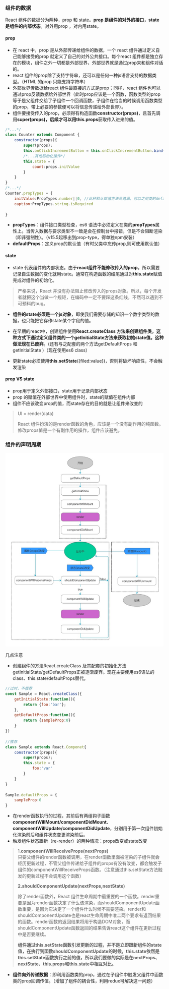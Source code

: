 ### 组件的数据

React 组件的数据分为两种，prop 和 state。**prop 是组件的对外的接口，state 是组件的内部状态**。对外用prop ，对内用state。

#### prop

* 在 react 中，prop 是从外部传递给组件的数据，一个 react 组件通过定义自己能够接受的prop 就定义了自己的对外公共接口。每个react 组件都是独立存在的模块，组件之外一切都是外部世界，外部世界就是通过prop来和组件对话的。
* react 组件的prop除了支持字符串，还可以是任何一种js语言支持的数据类型。（HTML 的prop 只能支持字符串）
* 外部世界传数据给react 组件最直接的方式是prop；同样，react 组件也可以通过prop反馈数据给外部世界（此时prop应该是一个函数，函数类型的prop等于是父组件交给了子组件一个回调函数，子组件在恰当的时候调用函数类型的prop，带上必要的参数便可以将信息传递给外部世界）。
* 组件要接受传入的prop，必须得有构造函数**constructor\(props\)**，且首先调用**super\(props\)，**后续才可以用**this.props**获取传入进来的值。

```js
/*...*/
class Counter extends Component {
    constructor(props){
        super(props);
        this.onClickIncrementButton = this.onClickIncrementButton.bind(true);
        /*...其他初始化操作*/
        this.state = {
            count:props.initValue
        }
    }
}
/*...*/
Counter.propTypes = {
    initValue:PropTypes.number||0, //此种默认赋值方法易遗漏，可以之用类的defaultProps属性来定义默认值
    caption:PropTypes.string.isRequired

}
```

* **propTypes**：组件接口类型检查，es6 语法中必须定义在类的**propTypes**属性上。当传入数据与要求类型不一致是会在控制台中报错，但是不会阻断渲染（即非强制性）。（v15.5起移出到prop-type，得单独npm安装）
* **defaultProps**：定义prop的默认值（有时父类中忘传prop,则可使用默认值）

#### state

* state 代表组件的内部状态。由于**react组件不能修改传入的prop**，所以需要记录自生数据的变化就用state。通常在构造函数的结尾通过对**this.state**赋值完成对组件的初始化。

> 严格来说，React 并没有办法阻止修改传入的props对象。所以，每个开发者就把这个当做一个规矩，在编码中一定不要踩这条红线，不然可以遇到不可预料的bug。

* **组件的state必须是一个js对象**，即使我们需要存储的知识一个数字类型的数据，也只能把它存作state某个字段的值。

* 在早期的react中，创建组件使用**React.createClass **方法来创建组件类，这种方式下通过定义组件类的一个getInitialState方法来获取初始state值。这种做法现在**已废弃**。\(还有与之配套的两个方法getDefaultProps 和 getInitialState \)（现在使用es6 class）

* 更新state必须使用**this.setState**\({filed:value}\)，否则将破坏响应性，不会触发渲染

#### prop VS state

* prop用于定义外部接口，state用于记录内部状态
* prop 的赋值在外部世界中使用组件时，state的赋值在组件内部
* 组件不应该改变prop的值，而state存在的目的就是让组件来改变的

> UI = render\(data\)
>
> React 组件扮演的是render函数的角色，应该是一个没有副作用的纯函数。修改props值是一个有副作用的操作，组件应该避免。

### 组件的声明周期

![](/assets/react-component-life-cycle.png)

几点注意

* 创建组件的方法React.createClass 及其配套的初始化方法getInitialState/getDefaultProps正被逐渐废弃。现在主要使用es6语法的class、this.state/defaultProps替代。

```js
//过时，不推荐
const Sample = React.createClass({
    getInitialState:function(){
        return {foo:'bar'};
    },
    getDefaultProps:function(){
        return {sampleProp:0}
    }
})

//推荐
class Sample extends React.Componet{
    constructor(props){
        super(props);
        this.state = {
            foo:'var'
        }
    }
}

Sample.defaultProps = {
    sampleProp:0
}
```

* 在render函数执行的过程，其前后有两组钩子函数**componentWillMount/componentDidMount**、**componentWillUpdate/componentDidUpdate**，分别用于第一次组件初始化渲染前后和组件状态变更渲染前后。
* 触发组件状态跟新（re-render）的两种情况：props改变或state改变

> 1.**componentWillReceiveProps\(nextProps\)**  
> 只要父组件的render函数被调用，在render函数里面被渲染的子组件就会经历更新过程，不管父组件传递给子组件的props有没有改变，都会触发子组件的componentWillReceiveProps函数。（注意通过this.setState方法触发的更新过程不会调用这个函数）
>
> **2.shouldComponentUpdate\(nextProps,nextState\)**
>
> 除了render函数外，React 组件生命周期中最重要的一个函数。render重要是因为render函数决定了什么该渲染，而shouldComponentUpdate函数重要，是因为它决定了一个组件什么时候不需要渲染。render和shouldComponentUpdate也是react生命周期中唯二两个要求有返回结果的函数。render函数的返回结果将用于构造DOM对象，而shouldComponentUpdate函数返回的结果告诉react这个组件在更新过程中是否要继续。
>
> **组件通过this.setState函数引发更新的过程，并不是立即跟新组件的state值，在执行到函数shouldComponentUpdate的时候，this.state依然是this.setState函数执行之前的值，所以我们要做的实际是在nextProps、nextState、this.props和this.state中相互对比。**

* **组件向外传递数据**：即利用函数类的prop，通过在子组件中触发父组件中函数类的prop回调传值。（增加了组件的耦合性，利用redux可解决这一问题）





